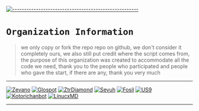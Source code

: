 [![-----------------------------------------------------](https://raw.githubusercontent.com/andreasbm/readme/master/assets/lines/colored.png)](#table-of-contents)

# `Organization Information`
> we only copy or fork the repo repo on github, we don't consider it completely ours, we also still put credit where the script comes from, the purpose of this organization was created to accommodate all the code we need, thank you to the people who participated and people who gave the start, if there are any, thank you very much 

------

[![Zevano](https://github.com/zevanoo.png?size=100)](https://github.com/zevanoo)
[![Glospot](https://github.com/glospotnew.png?size=100)](https://github.com/glospotnew)
[![ZtrDiamond](https://github.com/ZTRdiamond.png?size=100)](https://github.com/ZTRdiamond)
[![Sevuh](https://github.com/NeastooID.png?size=100)](https://github.com/NeastooID)
[![Fosil](https://github.com/HindiaFtNpc.png?size=100)](https://github.com/HindiaFtNpc)
[![US9](https://github.com/NeeasTooID.png?size=100)](https://github.com/NeeasTooID)
[![Kotorichanbot](https://github.com/Kotorichanbot.png?size=100)](https://github.com/Kotorichanbot)
[![LinucxMD](https://github.com/LinucxMD.png?size=100)](https://github.com/LinucxMD)

------
